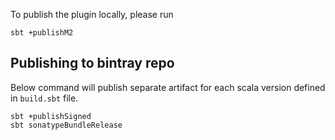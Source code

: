 To publish the plugin locally, please run
```
sbt +publishM2
```

## Publishing to bintray repo

Below command will publish separate artifact for each scala version defined in `build.sbt` file.
```
sbt +publishSigned
sbt sonatypeBundleRelease
```